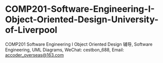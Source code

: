 # COMP201-Software-Engineering-I-Object-Oriented-Design-University-of-Liverpool
COMP201 Software Engineering I Object Oriented Design 辅导, Software Engineering, UML Diagrams, WeChat: cestbon_688, Email: accoder_overseas@163.com
